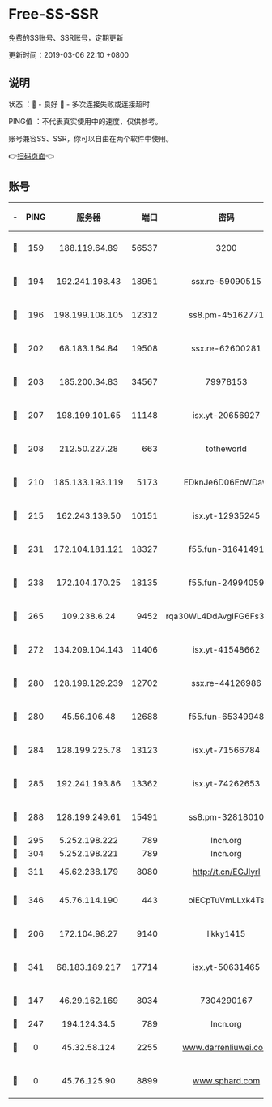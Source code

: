 # Free-SS-SSR

免费的SS账号、SSR账号，定期更新

更新时间：2019-03-06 22:10 +0800

## 说明

状态     ：🙂 - 良好 🙁 - 多次连接失败或连接超时

PING值   ：不代表真实使用中的速度，仅供参考。

账号兼容SS、SSR，你可以自由在两个软件中使用。

👉[扫码页面](https://liesauer.github.io/Free-SS-SSR/)👈

## 账号

|-|PING|服务器|端口|密码|加密方式|区域|
|:----:|:----:|:-----:|-----:|:----:|:----:|:----:|
|🙂|159|188.119.64.89|56537|3200|aes-256-cfb|RU|
|🙂|194|192.241.198.43|18951|ssx.re-59090515|aes-256-cfb|US|
|🙂|196|198.199.108.105|12312|ss8.pm-45162771|aes-256-cfb|US|
|🙂|202|68.183.164.84|19508|ssx.re-62600281|aes-256-cfb|US|
|🙂|203|185.200.34.83|34567|79978153|aes-256-cfb|US|
|🙂|207|198.199.101.65|11148|isx.yt-20656927|aes-256-cfb|US|
|🙂|208|212.50.227.28|663|totheworld|aes-256-cfb|US|
|🙂|210|185.133.193.119|5173|EDknJe6D06EoWDaw|aes-256-cfb|US|
|🙂|215|162.243.139.50|10151|isx.yt-12935245|aes-256-cfb|US|
|🙂|231|172.104.181.121|18327|f55.fun-31641491|aes-256-cfb|SG|
|🙂|238|172.104.170.25|18135|f55.fun-24994059|aes-256-cfb|SG|
|🙂|265|109.238.6.24|9452|rqa30WL4DdAvgIFG6Fs3znzTa|aes-256-cfb|FR|
|🙂|272|134.209.104.143|11406|isx.yt-41548662|aes-256-cfb|SG|
|🙂|280|128.199.129.239|12702|ssx.re-44126986|aes-256-cfb|SG|
|🙂|280|45.56.106.48|12688|f55.fun-65349948|aes-256-cfb|US|
|🙂|284|128.199.225.78|13123|isx.yt-71566784|aes-256-cfb|SG|
|🙂|285|192.241.193.86|13362|isx.yt-74262653|aes-256-cfb|US|
|🙂|288|128.199.249.61|15491|ss8.pm-32818010|aes-256-cfb|SG|
|🙂|295|5.252.198.222|789|lncn.org|rc4|JP|
|🙂|304|5.252.198.221|789|lncn.org|rc4|JP|
|🙂|311|45.62.238.179|8080|http://t.cn/EGJIyrl|rc4-md5|CA|
|🙂|346|45.76.114.190|443|oiECpTuVmLLxk4Ts|aes-256-cfb|AU|
|🙂|206|172.104.98.27|9140|likky1415|aes-256-cfb|JP|
|🙂|341|68.183.189.217|17714|isx.yt-50631465|aes-256-cfb|SG|
|🙁|147|46.29.162.169|8034|7304290167|aes-256-cfb|RU|
|🙁|247|194.124.34.5|789|lncn.org|rc4|JP|
|🙁|0|45.32.58.124|2255|www.darrenliuwei.com|aes-256-cfb|JP|
|🙁|0|45.76.125.90|8899|www.sphard.com|aes-256-cfb|AU|
